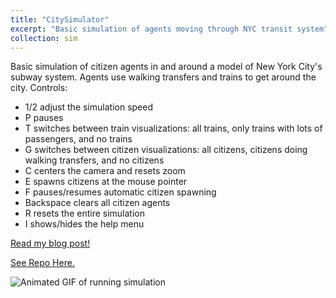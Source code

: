 ```yaml
---
title: "CitySimulator"
excerpt: "Basic simulation of agents moving through NYC transit system"
collection: sim
---
```


Basic simulation of citizen agents in and around a model of New York City's subway system. Agents use walking transfers and trains to get around the city. Controls:
- 1/2 adjust the simulation speed
- P pauses
- T switches between train visualizations: all trains, only trains with lots of passengers, and no trains
- G switches between citizen visualizations: all citizens, citizens doing walking transfers, and no citizens
- C centers the camera and resets zoom
- E spawns citizens at the mouse pointer
- F pauses/resumes automatic citizen spawning
- Backspace clears all citizen agents
- R resets the entire simulation
- I shows/hides the help menu

[Read my blog post!](https://charliemax.dev/posts/2023/12/citysim)

[See Repo Here.](https://github.com/charlietharas/citysimulator)

![Animated GIF of running simulation](citysim2.gif)